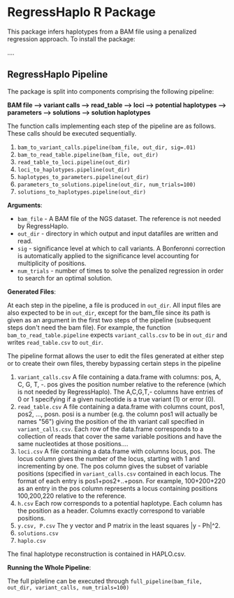 
# RegressHaplo R Package

This package infers haplotypes from a BAM file using a penalized regression approach. To install the package:

....

## RegressHaplo Pipeline

The package is split into components comprising the following pipeline:


**BAM file --> variant calls --> read\_table --> loci --> potential haplotypes --> parameters --> solutions --> solution haplotypes**

The function calls implementing each step of the pipeline are as follows. These calls should be executed sequentially.   

1.  `bam_to_variant_calls.pipeline(bam_file, out_dir, sig=.01)` 
2. `bam_to_read_table.pipeline(bam_file, out_dir)`
3. `read_table_to_loci.pipeline(out_dir)`
4. `loci_to_haplotypes.pipeline(out_dir)`
5. `haplotypes_to_parameters.pipeline(out_dir)`
6. `parameters_to_solutions.pipeline(out_dir, num_trials=100)`
7. `solutions_to_haplotypes.pipeline(out_dir)`

**Arguments**:

* `bam_file` - A BAM file of the NGS dataset.  The reference is not needed by RegressHaplo. 
* `out_dir` - directory in which output and input datafiles are written and read.
* `sig` - significance level at which to call variants.  A Bonferonni correction is automatically applied to the significance level accounting for multiplicity of positions.
* `num_trials` - number of times to solve the penalized regression in order to search for an optimal solution.  

**Generated Files**:

At each step in the pipeline, a file is produced in `out_dir`.  All input files are also expected to be in `out_dir`, except for the bam_file since its path is given as an argument in the first two steps of the pipeline (subsequent steps don't need the bam file).  For example, the function `bam_to_read_table.pipeline` expects `variant_calls.csv` to be in `out_dir` and writes `read_table.csv` to `out_dir`.

The pipeline format allows the user to edit the files generated at either step or to create their own files, thereby bypassing certain steps in the pipeline

1. `variant_calls.csv`  A file containing a data.frame with columns: pos, A, C, G, T, -.   pos gives the position number relative to the reference (which is not needed by RegressHaplo).  The A,C,G,T,- columns have entries of 0 or 1 specifying if a given nucleotide is a true variant (1) or error (0). 
2. `read_table.csv`  A file containing a data.frame with columns count, pos1, pos2, ..., posn.  posi is a number (e.g. the column pos1 will actually be names "56") giving the position of the ith variant call specified in `variant_calls.csv`.  Each row of the data.frame corresponds to a collection of reads that cover the same variable positions and have the same nucleotides at those positions....
3. `loci.csv` A file containing a data.frame with columns locus, pos.  The locus column gives the number of the locus, starting with 1 and incrementing by one.   The pos column gives the subset of variable positions (specified in `variant_calls.csv` contained in each locus.  The format of each entry is pos1+pos2+..+posn.  For example, 100+200+220 as an entry in the pos column represents a locus containing positions 100,200,220 relative to the reference.
4. `h.csv` Each row corresponds to a potential haplotype.   Each column has the position as a header.  Columns exactly correspond to variable positions.  
3. `y.csv, P.csv` The y vector and P matrix in the least squares \|y - Ph\|^2.
4. `solutions.csv`
5. `haplo.csv`

The final haplotype reconstruction is contained in HAPLO.csv.  

**Running the Whole Pipeline**:

The full pipleline can be executed through `full_pipeline(bam_file, out_dir, variant_calls, num_trials=100)`